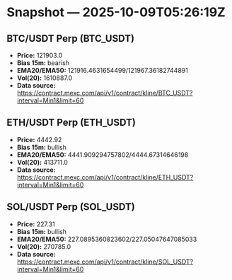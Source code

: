 # Snapshot — 2025-10-09T05:26:19Z

## BTC/USDT Perp (BTC_USDT)
- **Price:** 121903.0
- **Bias 15m:** bearish
- **EMA20/EMA50:** 121916.4631654499/121967.36182744891
- **Vol(20):** 1610887.0
- **Data source:** https://contract.mexc.com/api/v1/contract/kline/BTC_USDT?interval=Min1&limit=60

## ETH/USDT Perp (ETH_USDT)
- **Price:** 4442.92
- **Bias 15m:** bullish
- **EMA20/EMA50:** 4441.909294757802/4444.67314646198
- **Vol(20):** 413711.0
- **Data source:** https://contract.mexc.com/api/v1/contract/kline/ETH_USDT?interval=Min1&limit=60

## SOL/USDT Perp (SOL_USDT)
- **Price:** 227.31
- **Bias 15m:** bullish
- **EMA20/EMA50:** 227.0895360823602/227.05047647085033
- **Vol(20):** 270785.0
- **Data source:** https://contract.mexc.com/api/v1/contract/kline/SOL_USDT?interval=Min1&limit=60
